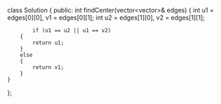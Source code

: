 class Solution 
{
public:
    int findCenter(vector<vector<int>>& edges) 
    {
       int u1 = edges[0][0], v1 = edges[0][1];
		int u2 = edges[1][0], v2 = edges[1][1];

        	if (u1 == u2 || u1 == v2)
		{
			return u1;
		}
		else
		{
			return v1;
		} 
    }
};
